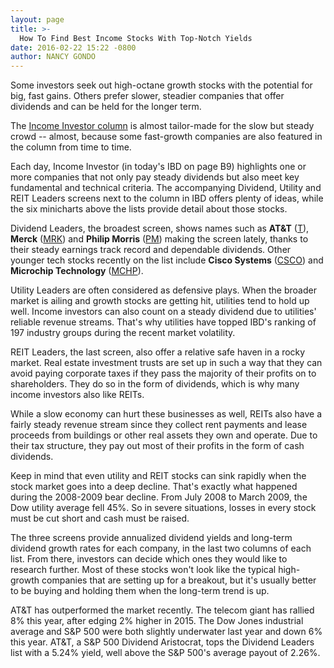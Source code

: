 ```yaml
---
layout: page
title: >-
  How To Find Best Income Stocks With Top-Notch Yields
date: 2016-02-22 15:22 -0800
author: NANCY GONDO
---
```





Some investors seek out high-octane growth stocks with the potential for big, fast gains. Others prefer slower, steadier companies that offer dividends and can be held for the longer term.


The [Income Investor column](https://www.investors.com/category/stock-lists/the-income-investor/) is almost tailor-made for the slow but steady crowd -- almost, because some fast-growth companies are also featured in the column from time to time.


Each day, Income Investor (in today's IBD on page B9) highlights one or more companies that not only pay steady dividends but also meet key fundamental and technical criteria. The accompanying Dividend, Utility and REIT Leaders screens next to the column in IBD offers plenty of ideas, while the six minicharts above the lists provide detail about those stocks.


Dividend Leaders, the broadest screen, shows names such as **AT&T** ([T](https://research.investors.com/quote.aspx?symbol=T)), **Merck** ([MRK](https://research.investors.com/quote.aspx?symbol=MRK)) and **Philip Morris** ([PM](https://research.investors.com/quote.aspx?symbol=PM)) making the screen lately, thanks to their steady earnings track record and dependable dividends. Other younger tech stocks recently on the list include **Cisco Systems** ([CSCO](https://research.investors.com/quote.aspx?symbol=CSCO)) and **Microchip Technology** ([MCHP](https://research.investors.com/quote.aspx?symbol=MCHP)).


Utility Leaders are often considered as defensive plays. When the broader market is ailing and growth stocks are getting hit, utilities tend to hold up well. Income investors can also count on a steady dividend due to utilities' reliable revenue streams. That's why utilities have topped IBD's ranking of 197 industry groups during the recent market volatility.


REIT Leaders, the last screen, also offer a relative safe haven in a rocky market. Real estate investment trusts are set up in such a way that they can avoid paying corporate taxes if they pass the majority of their profits on to shareholders. They do so in the form of dividends, which is why many income investors also like REITs.


While a slow economy can hurt these businesses as well, REITs also have a fairly steady revenue stream since they collect rent payments and lease proceeds from buildings or other real assets they own and operate. Due to their tax structure, they pay out most of their profits in the form of cash dividends.


Keep in mind that even utility and REIT stocks can sink rapidly when the stock market goes into a deep decline. That's exactly what happened during the 2008-2009 bear decline. From July 2008 to March 2009, the Dow utility average fell 45%. So in severe situations, losses in every stock must be cut short and cash must be raised.


The three screens provide annualized dividend yields and long-term dividend growth rates for each company, in the last two columns of each list. From there, investors can decide which ones they would like to research further. Most of these stocks won't look like the typical high-growth companies that are setting up for a breakout, but it's usually better to be buying and holding them when the long-term trend is up.


AT&T has outperformed the market recently. The telecom giant has rallied 8% this year, after edging 2% higher in 2015. The Dow Jones industrial average and S&P 500 were both slightly underwater last year and down 6% this year. AT&T, a S&P 500 Dividend Aristocrat, tops the Dividend Leaders list with a 5.24% yield, well above the S&P 500's average payout of 2.26%.




